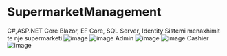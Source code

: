 # SupermarketManagement
C#,ASP.NET Core Blazor, EF Core, SQL Server, Identity
Sistemi menaxhimit te  nje supermarketi
![image](https://github.com/user-attachments/assets/59f1d45c-1709-4450-b9f3-1aea7001bed3)
![image](https://github.com/user-attachments/assets/d99bdd8d-3643-45ac-ad0d-88e6734fa716)
Admin
![image](https://github.com/user-attachments/assets/a634ecef-dbda-454e-aea9-c6563d67ecea)
![image](https://github.com/user-attachments/assets/1d65cf6d-da92-47c2-8794-8afec21a303c)
Cashier
![image](https://github.com/user-attachments/assets/b8ff6ba4-af86-4c9c-a3dc-dbb607465653)

